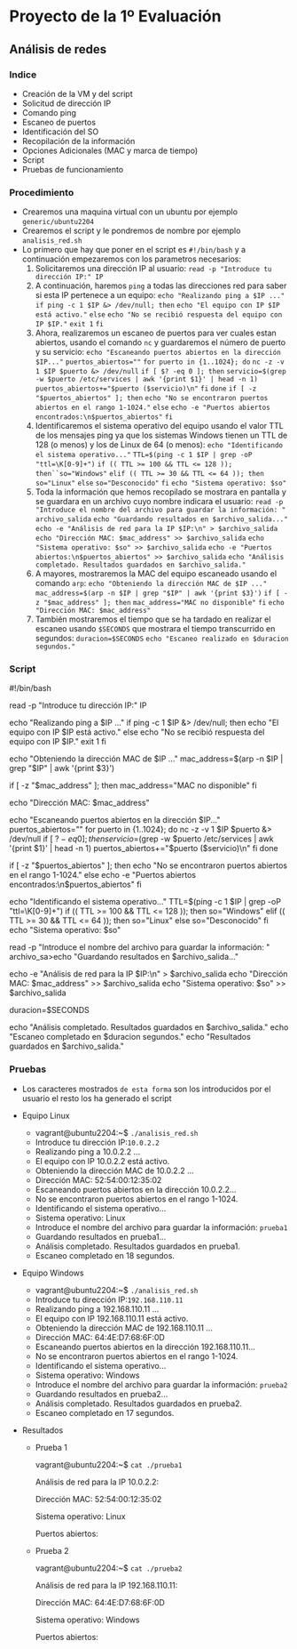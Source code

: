 # Proyecto de la 1º Evaluación 
## Análisis de redes 
### Indice
   - Creación de la VM y del script
   - Solicitud de dirección IP
   - Comando ping
   - Escaneo de puertos
   - Identificación del SO
   - Recopilación de la información
   - Opciones Adicionales (MAC y marca de tiempo)
   - Script
   - Pruebas de funcionamiento

### Procedimiento
- Crearemos una maquina virtual con un ubuntu por ejemplo `generic/ubuntu2204`
- Crearemos el script y le pondremos de nombre por ejemplo `analisis_red.sh`
- Lo primero que hay que poner en el script es `#!/bin/bash` y a continuación empezaremos con los parametros necesarios:
  1. Solicitaremos una dirección IP al usuario: `read -p "Introduce tu dirección IP:" IP`
  2. A continuación, haremos `ping` a todas las direcciones red para saber si esta IP pertenece a un equipo: `echo "Realizando ping a $IP ..."` `if ping -c 1 $IP &> /dev/null; then` `echo "El equipo con IP $IP está activo."` `else` `echo "No se recibió respuesta del equipo con IP $IP."` `exit 1` `fi`
  3. Ahora, realizaremos un escaneo de puertos para ver cuales estan abiertos, usando el comando `nc` y guardaremos el número de puerto y su servicio: `echo "Escaneando puertos abiertos en la dirección $IP..."` `puertos_abiertos=""` `for puerto in {1..1024}; do` `nc -z -v 1 $IP $puerto &> /dev/null` `if [ $? -eq 0 ]; then` `servicio=$(grep -w $puerto /etc/services | awk '{print $1}' | head -n 1)` `puertos_abiertos+="$puerto ($servicio)\n"` `fi` `done` `if [ -z "$puertos_abiertos" ]; then` `echo "No se encontraron puertos abiertos en el rango 1-1024."` `else` `echo -e "Puertos abiertos encontrados:\n$puertos_abiertos"` `fi`
  4. Identificaremos el sistema operativo del equipo usando el valor TTL de los mensajes ping ya que los sistemas Windows tienen un TTL de 128 (o menos) y los de Linux de 64 (o menos): `echo "Identificando el sistema operativo..."` `TTL=$(ping -c 1 $IP | grep -oP "ttl=\K[0-9]+")` `if (( TTL >= 100 && TTL <= 128 )); then``so="Windows"` `elif (( TTL >= 30 && TTL <= 64 )); then` `so="Linux"` `else` `so="Desconocido"` `fi` `echo "Sistema operativo: $so"`
  5. Toda la información que hemos recopilado se mostrara en pantalla y se guardara en un archivo cuyo nombre indicara el usuario: `read -p "Introduce el nombre del archivo para guardar la información: " archivo_salida` `echo "Guardando resultados en $archivo_salida..."` `echo -e "Análisis de red para la IP $IP:\n" > $archivo_salida` `echo "Dirección MAC: $mac_address" >> $archivo_salida` `echo "Sistema operativo: $so" >> $archivo_salida` `echo -e "Puertos abiertos:\n$puertos_abiertos" >> $archivo_salida` `echo "Análisis completado. Resultados guardados en $archivo_salida."`
  6. A mayores, mostraremos la MAC del equipo escaneado usando el comando `arp`: `echo "Obteniendo la dirección MAC de $IP ..."` `mac_address=$(arp -n $IP | grep "$IP" | awk '{print $3}')` `if [ -z "$mac_address" ]; then` `mac_address="MAC no disponible"` `fi` `echo "Dirección MAC: $mac_address"` 
  7. También mostraremos el tiempo que se ha tardado en realizar el escaneo usando `$SECONDS` que mostrara el tiempo transcurrido en segundos: `duracion=$SECONDS` `echo "Escaneo realizado en $duracion segundos."`

### Script
#!/bin/bash

read -p "Introduce tu dirección IP:" IP

echo "Realizando ping a $IP ..."
if ping -c 1 $IP &> /dev/null; then
    echo "El equipo con IP $IP está activo."
else
    echo "No se recibió respuesta del equipo con IP $IP."
    exit 1
fi

echo "Obteniendo la dirección MAC de $IP ..."
mac_address=$(arp -n $IP | grep "$IP" | awk '{print $3}')

if [ -z "$mac_address" ]; then
    mac_address="MAC no disponible"
fi

echo "Dirección MAC: $mac_address"

echo "Escaneando puertos abiertos en la dirección $IP..."
puertos_abiertos=""
for puerto in {1..1024}; do
    nc -z -v 1 $IP $puerto &> /dev/null
    if [ $? -eq 0 ]; then
        servicio=$(grep -w $puerto /etc/services | awk '{print $1}' | head -n 1) 
        puertos_abiertos+="$puerto ($servicio)\n"
    fi
done

if [ -z "$puertos_abiertos" ]; then
    echo "No se encontraron puertos abiertos en el rango 1-1024."
else
    echo -e "Puertos abiertos encontrados:\n$puertos_abiertos"
fi

echo "Identificando el sistema operativo..."
TTL=$(ping -c 1 $IP | grep -oP "ttl=\K[0-9]+")
if (( TTL >= 100 && TTL <= 128 )); then
    so="Windows"
elif (( TTL >= 30 && TTL <= 64 )); then
    so="Linux"
else
    so="Desconocido"
fi
echo "Sistema operativo: $so"

read -p "Introduce el nombre del archivo para guardar la información: " archivo_sa>echo "Guardando resultados en $archivo_salida..."

echo -e "Análisis de red para la IP $IP:\n" > $archivo_salida
echo "Dirección MAC: $mac_address" >> $archivo_salida
echo "Sistema operativo: $so" >> $archivo_salida

duracion=$SECONDS

echo "Análisis completado. Resultados guardados en $archivo_salida."
echo "Escaneo completado en $duracion segundos."
echo "Resultados guardados en $archivo_salida."

### Pruebas
  - Los caracteres mostrados `de esta forma` son los introducidos por el usuario el resto los ha generado el script
  * Equipo Linux
    - vagrant@ubuntu2204:~$ `./analisis_red.sh`
    - Introduce tu dirección IP:`10.0.2.2`
    - Realizando ping a 10.0.2.2 ...
    - El equipo con IP 10.0.2.2 está activo.
    - Obteniendo la dirección MAC de 10.0.2.2 ...
    - Dirección MAC: 52:54:00:12:35:02
    - Escaneando puertos abiertos en la dirección 10.0.2.2...
    - No se encontraron puertos abiertos en el rango 1-1024.
    - Identificando el sistema operativo...
    - Sistema operativo: Linux
    - Introduce el nombre del archivo para guardar la información: `prueba1`
    - Guardando resultados en prueba1...
    - Análisis completado. Resultados guardados en prueba1.
    - Escaneo completado en 18 segundos.

  * Equipo Windows 
    - vagrant@ubuntu2204:~$ `./analisis_red.sh`
    - Introduce tu dirección IP:`192.168.110.11`
    - Realizando ping a 192.168.110.11 ...
    - El equipo con IP 192.168.110.11 está activo.
    - Obteniendo la dirección MAC de 192.168.110.11 ...
    - Dirección MAC: 64:4E:D7:68:6F:0D
    - Escaneando puertos abiertos en la dirección 192.168.110.11...
    - No se encontraron puertos abiertos en el rango 1-1024.
    - Identificando el sistema operativo...
    - Sistema operativo: Windows
    - Introduce el nombre del archivo para guardar la información: `prueba2`
    - Guardando resultados en prueba2...
    - Análisis completado. Resultados guardados en prueba2.
    - Escaneo completado en 17 segundos.
  
  * Resultados
    - Prueba 1
      
      vagrant@ubuntu2204:~$ `cat ./prueba1`
      
      Análisis de red para la IP 10.0.2.2:

      Dirección MAC: 52:54:00:12:35:02

      Sistema operativo: Linux

      Puertos abiertos:
    
    - Prueba 2

      vagrant@ubuntu2204:~$ `cat ./prueba2`
      
      Análisis de red para la IP 192.168.110.11:

      Dirección MAC: 64:4E:D7:68:6F:0D

      Sistema operativo: Windows

      Puertos abiertos: